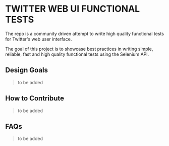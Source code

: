 # TWITTER WEB UI FUNCTIONAL TESTS

The repo is a community driven attempt to write high quality functional tests for Twitter's web user interface.

The goal of this project is to showcase best practices in writing simple, reliable, fast and high quality functional tests 
using the Selenium API.

## Design Goals

> to be added

## How to Contribute

> to be added

## FAQs

> to be added


